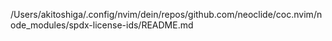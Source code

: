 /Users/akitoshiga/.config/nvim/dein/repos/github.com/neoclide/coc.nvim/node_modules/spdx-license-ids/README.md
